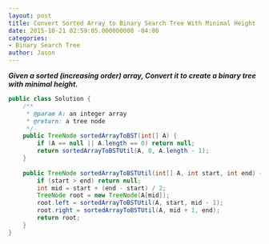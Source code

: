 ```yaml
---
layout: post
title: Convert Sorted Array to Binary Search Tree With Minimal Height
date: 2015-10-21 02:59:05.000000000 -04:00
categories:
- Binary Search Tree
author: Jason
---
```

<p><strong><em>Given a sorted (increasing order) array, Convert it to create a binary tree with minimal height.</em></strong></p>


``` java
public class Solution {
    /**
     * @param A: an integer array
     * @return: a tree node
     */
    public TreeNode sortedArrayToBST(int[] A) {  
        if (A == null || A.length == 0) return null;
        return sortedArrayToBSTUtil(A, 0, A.length - 1);
    }
    
    public TreeNode sortedArrayToBSTUtil(int[] A, int start, int end) {
        if (start > end) return null;
        int mid = start + (end - start) / 2;
        TreeNode root = new TreeNode(A[mid]);
        root.left = sortedArrayToBSTUtil(A, start, mid - 1);
        root.right = sortedArrayToBSTUtil(A, mid + 1, end);
        return root;
    }
}
```
